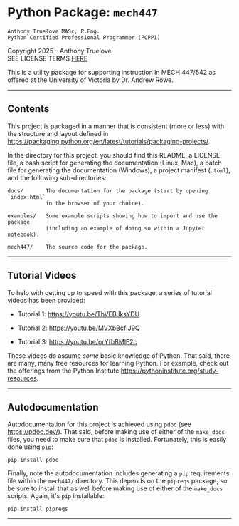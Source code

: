 # Python Package: `mech447`

    Anthony Truelove MASc, P.Eng.
    Python Certified Professional Programmer (PCPP1)

Copyright 2025 - Anthony Truelove  
SEE LICENSE TERMS [HERE](./LICENSE)

This is a utility package for supporting instruction in MECH 447/542 as
offered at the University of Victoria by Dr. Andrew Rowe.

--------


## Contents

This project is packaged in a manner that is consistent (more or less) with
the structure and layout defined in <https://packaging.python.org/en/latest/tutorials/packaging-projects/>.

In the directory for this project, you should find this README, a LICENSE file,
a bash script for generating the documentation (Linux, Mac), a batch file for
generating the documentation (Windows), a project manifest (`.toml`), and
the following sub-directories:

    docs/       The documentation for the package (start by opening `index.html`
                in the browser of your choice).

    examples/   Some example scripts showing how to import and use the package
                (including an example of doing so within a Jupyter notebook).

    mech447/    The source code for the package.

--------


## Tutorial Videos

To help with getting up to speed with this package, a series of tutorial videos
has been provided:

  * Tutorial 1: <https://youtu.be/ThVEBJksYDU>

  * Tutorial 2: <https://youtu.be/MVXbBcfIJ9Q>

  * Tutorial 3: <https://youtu.be/prYfbBMlF2c>

These videos do assume *some* basic knowledge of Python. That said, there are
many, many free resources for learning Python. For example, check out the
offerings from the Python Institute <https://pythoninstitute.org/study-resources>.

--------


## Autodocumentation

Autodocumentation for this project is achieved using `pdoc` (see
<https://pdoc.dev/>). That said, before making use of either of the `make_docs`
files, you need to make sure that `pdoc` is installed. Fortunately, this is 
easily done using `pip`:

    pip install pdoc

Finally, note the autodocumentation includes generating a `pip` requirements
file within the `mech447/` directory. This depends on the `pipreqs` package, so
be sure to install that as well before making use of either of the `make_docs`
scripts. Again, it's `pip` installable:

    pip install pipreqs

--------
